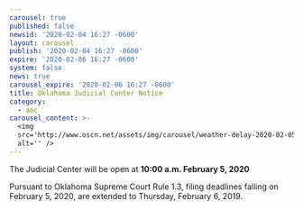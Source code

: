```yaml
---
carousel: true
published: false
newsid: '2020-02-04 16:27 -0600'
layout: carousel
publish: '2020-02-04 16:27 -0600'
expire: '2020-02-06 16:27 -0600'
system: false
news: true
carousel_expire: '2020-02-06 16:27 -0600'
title: Oklahoma Judicial Center Notice
category:
  - aoc
carousel_content: >-
  <img
  src='http://www.oscn.net/assets/img/carousel/weather-delay-2020-02-05.jpg'
  alt='' />
---
```

The Judicial Center will be open at **10:00 a.m. February 5, 2020**

Pursuant to Oklahoma Supreme Court Rule 1.3, filing deadlines falling on February 5, 2020, are extended to Thursday, February 6, 2019.
